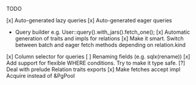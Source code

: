 TODO

[x] Auto-generated lazy queries
[x] Auto-generated eager queries

- Query builder e.g. User::query().with_jars().fetch_one();
  [x] Automatic generation of traits and impls for relations
  [x] Make it smart. Switch between batch and eager fetch methods depending on relation.kind

[x] Column selector for queries
[ ] Renaming fields (e.g. sqlx(rename))
[x] Add support for flexible WHERE conditions. Try to make it type safe.
[?] Deal with prelude Relation traits exports
[x] Make fetches accept impl Acquire instead of &PgPool
